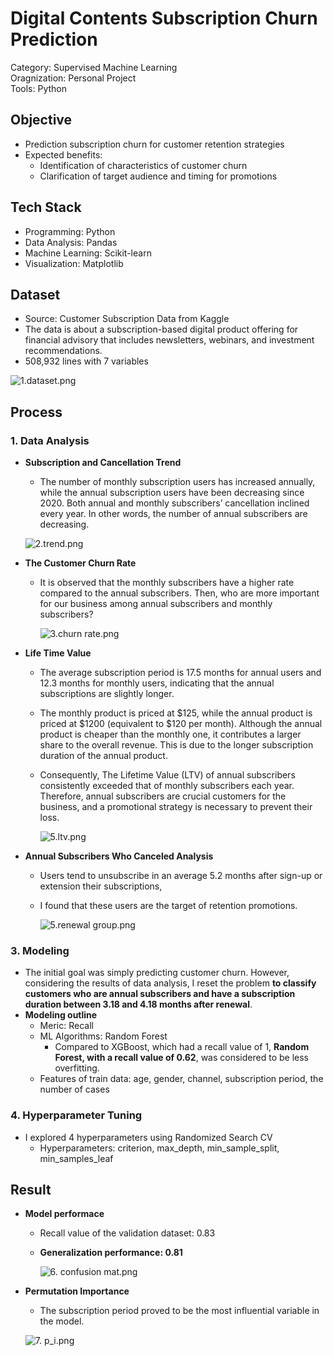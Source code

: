 # Digital Contents Subscription Churn Prediction

Category: Supervised Machine Learning   
Oragnization: Personal Project   
Tools: Python  

## Objective

- Prediction subscription churn for customer retention strategies
- Expected benefits:
    - Identification of characteristics of customer churn
    - Clarification of target audience and timing for promotions

## Tech Stack

- Programming: Python
- Data Analysis: Pandas
- Machine Learning: Scikit-learn
- Visualization: Matplotlib

## Dataset

- Source: Customer Subscription Data from Kaggle
- The data is about a subscription-based digital product offering for financial advisory that includes newsletters, webinars, and investment recommendations.
- 508,932 lines with 7 variables

![1.dataset.png](Digital%20Contents%20Subscription%20Churn%20Prediction%20f9aa10267fe542bfbb5e1a21acc58daf/1.dataset.png)

## Process

### 1. Data Analysis

- **Subscription and Cancellation Trend**
    - The number of monthly subscription users has increased annually, while the annual subscription users have been decreasing since 2020. Both annual and monthly subscribers’ cancellation inclined every year. In other words, the number of annual subscribers are decreasing.
    
    ![2.trend.png](Digital%20Contents%20Subscription%20Churn%20Prediction%20f9aa10267fe542bfbb5e1a21acc58daf/2.trend.png)
    
- **The Customer Churn Rate**
    - It is observed that the monthly subscribers have a higher rate compared to the annual subscribers. Then, who are more important for our business among annual subscribers and monthly subscribers?
        
        ![3.churn rate.png](Digital%20Contents%20Subscription%20Churn%20Prediction%20f9aa10267fe542bfbb5e1a21acc58daf/3.churn_rate.png)
        
- **Life Time Value**
    - The average subscription period is 17.5 months for annual users and 12.3 months for monthly users, indicating that the annual subscriptions are slightly longer.
    - The monthly product is priced at $125, while the annual product is priced at $1200 (equivalent to $120 per month). Although the annual product is cheaper than the monthly one, it contributes a larger share to the overall revenue. This is due to the longer subscription duration of the annual product.
    - Consequently, The Lifetime Value (LTV) of annual subscribers consistently exceeded that of monthly subscribers each year. Therefore, annual subscribers are crucial customers for the business, and a promotional strategy is necessary to prevent their loss.
        
        ![5.ltv.png](Digital%20Contents%20Subscription%20Churn%20Prediction%20f9aa10267fe542bfbb5e1a21acc58daf/5.ltv.png)
        

- **Annual Subscribers Who Canceled Analysis**
    - Users tend to unsubscribe in an average 5.2 months after sign-up or extension their subscriptions,
    - I found that these users are the target of retention promotions.
        
        ![5.renewal group.png](Digital%20Contents%20Subscription%20Churn%20Prediction%20f9aa10267fe542bfbb5e1a21acc58daf/5.renewal_group.png)
        

### 3. Modeling

- The initial goal was simply predicting customer churn. However, considering the results of data analysis, I reset the problem **to classify customers who are annual subscribers and have a subscription duration between 3.18 and 4.18 months after renewal**.
- **Modeling outline**
    - Meric: Recall
    - ML Algorithms: Random Forest
        - Compared to XGBoost, which had a recall value of 1, **Random Forest, with a recall value of 0.62**, was considered to be less overfitting.
    - Features of train data: age, gender, channel, subscription period, the number of cases

### 4. Hyperparameter Tuning

- I explored 4 hyperparameters using Randomized Search CV
    - Hyperparameters: criterion, max_depth, min_sample_split, min_samples_leaf

## Result

- **Model performace**
    - Recall value of the validation dataset: 0.83
    - **Generalization performance: 0.81**
        
        ![6. confusion mat.png](Digital%20Contents%20Subscription%20Churn%20Prediction%20f9aa10267fe542bfbb5e1a21acc58daf/6._confusion_mat.png)
        
- **Permutation Importance**
    - The subscription period proved to be the most influential variable in the model.
    
    ![7. p_i.png](Digital%20Contents%20Subscription%20Churn%20Prediction%20f9aa10267fe542bfbb5e1a21acc58daf/7._p_i.png)

